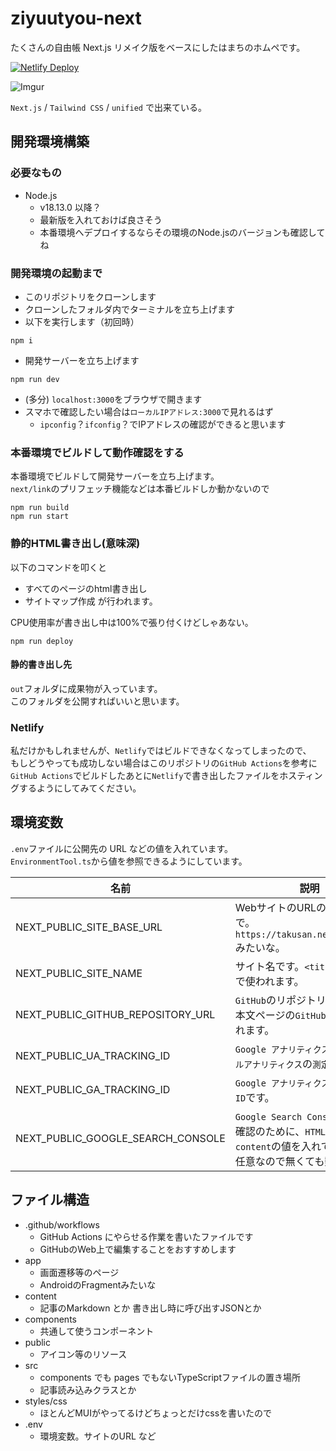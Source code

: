 # ziyuutyou-next
たくさんの自由帳 Next.js リメイク版をベースにしたはまちのホムペです。

[![Netlify Deploy](https://github.com/takusan23/ziyuutyou-next/actions/workflows/netlify-deploy.yml/badge.svg?branch=main)](https://github.com/Hamachi-geek/ziyuutyou-next/actions/workflows/netlify-deploy.yml)

![Imgur](https://imgur.com/6N5X7yQ.png)

`Next.js` / `Tailwind CSS` / `unified` で出来ている。

## 開発環境構築

### 必要なもの

- Node.js
    - v18.13.0 以降？
    - 最新版を入れておけば良さそう
    - 本番環境へデプロイするならその環境のNode.jsのバージョンも確認してね

### 開発環境の起動まで

- このリポジトリをクローンします
- クローンしたフォルダ内でターミナルを立ち上げます
- 以下を実行します（初回時）
```
npm i
```
- 開発サーバーを立ち上げます
```
npm run dev
```
- (多分) `localhost:3000`をブラウザで開きます
- スマホで確認したい場合は`ローカルIPアドレス:3000`で見れるはず
    - `ipconfig`？`ifconfig`？でIPアドレスの確認ができると思います


### 本番環境でビルドして動作確認をする
本番環境でビルドして開発サーバーを立ち上げます。  
`next/link`のプリフェッチ機能などは本番ビルドしか動かないので

```
npm run build
npm run start
```

### 静的HTML書き出し(意味深)
以下のコマンドを叩くと
- すべてのページのhtml書き出し
- サイトマップ作成
が行われます。

CPU使用率が書き出し中は100%で張り付くけどしゃあない。

```
npm run deploy
```

#### 静的書き出し先

`out`フォルダに成果物が入っています。  
このフォルダを公開すればいいと思います。

### Netlify
私だけかもしれませんが、`Netlify`ではビルドできなくなってしまったので、  
もしどうやっても成功しない場合はこのリポジトリの`GitHub Actions`を参考に`GitHub Actions`でビルドしたあとに`Netlify`で書き出したファイルをホスティングするようにしてみてください。

## 環境変数
`.env`ファイルに公開先の URL などの値を入れています。  
`EnvironmentTool.ts`から値を参照できるようにしています。  

| 名前                              | 説明                                                                                                                  |
|-----------------------------------|-----------------------------------------------------------------------------------------------------------------------|
| NEXT_PUBLIC_SITE_BASE_URL         | WebサイトのURLのドメインまで。`https://takusan.negitoro.dev/`みたいな。                                               |
| NEXT_PUBLIC_SITE_NAME             | サイト名です。`<title>`タグとかで使われます。                                                                         |
| NEXT_PUBLIC_GITHUB_REPOSITORY_URL | `GitHub`のリポジトリです。記事本文ページの`GitHubで開く`で使われます。                                                |
| NEXT_PUBLIC_UA_TRACKING_ID        | `Google アナリティクス`の`ユニバーサルアナリティクス`の`測定ID`です。                                                 |
| NEXT_PUBLIC_GA_TRACKING_ID        | `Google アナリティクス`の`GA4`の`測定ID`です。                                                                        |
| NEXT_PUBLIC_GOOGLE_SEARCH_CONSOLE | `Google Search Console`の所有権確認のために、`HTML タグ`の`content`の値を入れてください。任意なので無くても動くはず。 |

## ファイル構造

- .github/workflows
    - GitHub Actions にやらせる作業を書いたファイルです
    - GitHubのWeb上で編集することをおすすめします
- app
    - 画面遷移等のページ
    - AndroidのFragmentみたいな
- content
    - 記事のMarkdown とか 書き出し時に呼び出すJSONとか
- components
    - 共通して使うコンポーネント
- public
    - アイコン等のリソース
- src
    - components でも pages でもないTypeScriptファイルの置き場所
    - 記事読み込みクラスとか
- styles/css
    - ほとんどMUIがやってるけどちょっとだけcssを書いたので
- .env
    - 環境変数。サイトのURL など